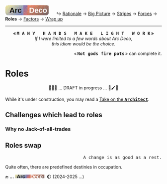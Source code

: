[![Arc Deco.](../../../../_rsc/_img/ArcDeco/ArcDeco-bar-h33px_rounded.png)](../../README.md) &nbsp;&nbsp;&nbsp;&nbsp;&nbsp;↪️&nbsp;[Rationale](../01.Rationale/README.md) -> [Big&nbsp;Picture](../02.BigPict/README.md) -> 
[Stripes](../03.Stripes/README.md) -> [Forces](../04.Forces/README.md) -> **Roles** -> [Factors](../06.Factors/README.md) -> [Wrap&nbsp;up](../07.Wrapping/README.md)

---

<p align="center"><b>«&thinsp;<samp>M&thinsp;A&thinsp;N&thinsp;Y &thinsp; H&thinsp;A&thinsp;N&thinsp;D&thinsp;S &thinsp; M&thinsp;A&thinsp;K&thinsp;E &thinsp; L&thinsp;I&thinsp;G&thinsp;H&thinsp;T &thinsp; W&thinsp;O&thinsp;R&thinsp;K</samp>&thinsp;»</b>
<br /><i>If I were limited to a few words about Arc Deco,<br />this idiom would be the choice.</i></p>

<p align="right">«&thinsp;<samp><b>Not gods fire pots</b></samp>&thinsp;» can complete it.</p>

# Roles

<p align="center">🚧📝🚧 ... DRAFT in progress ... 🚧🖌️🚧</p>

While it's under construction, you may read a [Take on the <samp><b>Architect</b></samp>](../../../../pencraft/README+/essays/README+/SW_architect-aTake.md).

## Challenges which lead to roles

### Why no Jack-of-all-trades

## Roles swap

<p align="right"><samp>A change is as good as a rest.</samp></p>

Quite often, there are predefined destinies in occupation.

🔚 **...** <picture><img alt="&nbsp;&nbsp;&nbsp;&nbsp;Arc Deco" src="../../../../_rsc/_img/ArcDeco/ArcDeco-bar-12px.jpg"
title="Arc&nbsp;&nbsp;&nbsp;&nbsp;&nbsp;ARChitecture&#013;&#010;D&nbsp;&nbsp;&nbsp;&nbsp;&nbsp;&nbsp;&nbsp;Design&#013;&#010;e&nbsp;&nbsp;&nbsp;&nbsp;&nbsp;&nbsp;&nbsp;&nbsp;dEvelopment&#013;&#010;co&nbsp;&nbsp;&nbsp;&nbsp;&nbsp;&nbsp;COde"/></picture>
&nbsp;🌔 (2024-2025 ...)
